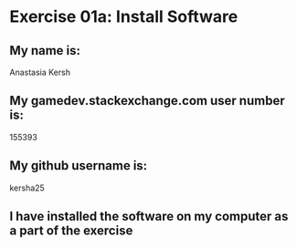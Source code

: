 # Exercise 01a: Install Software

## My name is:
Anastasia Kersh

## My gamedev.stackexchange.com user number is:
155393

## My github username is:
kersha25

## I have installed the software on my computer as a part of the exercise
